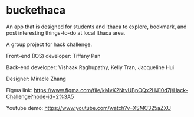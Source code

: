 # buckethaca

An app that is designed for students and Ithaca to explore, bookmark, and post interesting things-to-do at local Ithaca area. 

A group project for hack challenge. 

Front-end (IOS) developer: Tiffany Pan

Back-end developer: Vishaak Raghupathy, Kelly Tran, Jacqueline Hui

Designer: Miracle Zhang

Figma link: https://www.figma.com/file/kMvK2NtvUBpOQx2HJ10d7j/Hack-Challenge?node-id=2%3A5

Youtube demo: https://www.youtube.com/watch?v=XSMC325aZXU
